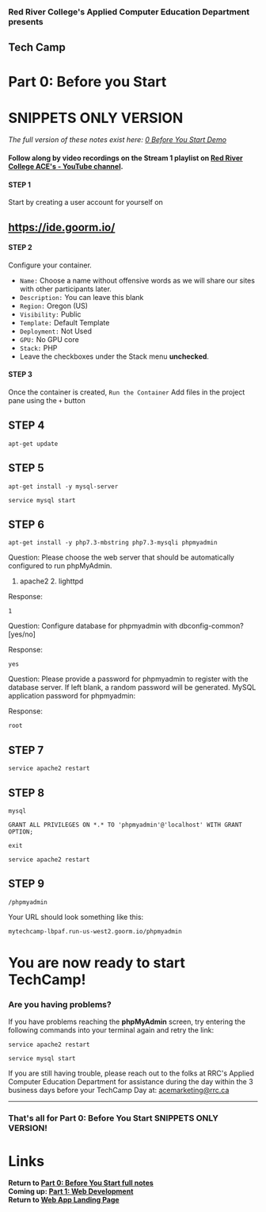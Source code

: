 ### Red River College's Applied Computer Education Department presents  
## Tech Camp
# Part 0: Before you Start
# SNIPPETS ONLY VERSION


*The full version of these notes exist here: [0 Before You Start Demo](../0%20Before%20You%20Start%20Demo.md)*
#### Follow along by video recordings on the Stream 1 playlist on **<a href="https://youtube.com/playlist?list=PL6Izhxz8ouOmmyt8O3aTvsyM7iYDj5d-J" target="_blank">Red River College ACE's - YouTube channel</a>**. 

#### STEP 1
Start by creating a user account for yourself on
## <a href="https://ide.goorm.io/" target="_blank">https://ide.goorm.io/</a>


#### STEP 2
Configure your container.  
- `Name:` Choose a name without offensive words as we will share our sites with other participants later.  
- `Description:` You can leave this blank  
- `Region:` Oregon (US)  
- `Visibility:` Public  
- `Template:` Default Template  
- `Deployment:` Not Used  
- `GPU:` No GPU core  
- `Stack:` PHP  
- Leave the checkboxes under the Stack menu **unchecked**.

#### STEP 3
Once the container is created, `Run the Container`
Add files in the project pane using the `+` button

## STEP 4
```
apt-get update
```

## STEP 5
```
apt-get install -y mysql-server
```

```
service mysql start
```

## STEP 6
```
apt-get install -y php7.3-mbstring php7.3-mysqli phpmyadmin
```

Question: Please choose the web server that should be automatically configured to run phpMyAdmin.
  1. apache2  2. lighttpd  

Response:
```
1
```
Question: Configure database for phpmyadmin with dbconfig-common? [yes/no]  

Response:
```
yes
```
Question: Please provide a password for phpmyadmin to register with the database server. If left blank, a random password will be generated.
MySQL application password for phpmyadmin:  

Response:  
```
root
```

## STEP 7
```
service apache2 restart
```

## STEP 8
```
mysql
```
```
GRANT ALL PRIVILEGES ON *.* TO 'phpmyadmin'@'localhost' WITH GRANT OPTION;
```
```
exit
```
```
service apache2 restart
```

## STEP 9
```
/phpmyadmin
```

Your URL should look something like this:
```
mytechcamp-lbpaf.run-us-west2.goorm.io/phpmyadmin
```
# You are now ready to start TechCamp!  

### Are you having problems?
If you have problems reaching the **phpMyAdmin** screen, try entering the following commands into your terminal again and retry the link:
```
service apache2 restart
```
```
service mysql start
```

If you are still having trouble, please reach out to the folks at RRC's Applied Computer Education Department for assistance during the day within the 3 business days before your TechCamp Day at: [acemarketing@rrc.ca](mailto:acemarketing@rrc.ca?subject=Tech%20Camp%20Helpline)



---
### That's all for Part 0: Before You Start SNIPPETS ONLY VERSION!
# Links
**Return to [Part 0: Before You Start full notes](../0%20Before%20You%20Start%20Demo.md)**  
**Coming up: [Part 1: Web Development](../1%20Web%20Programming%20Demo.md)**  
**Return to [Web App Landing Page](../../README.md)**  
